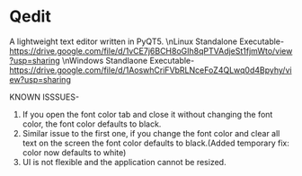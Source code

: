 # Qedit
A lightweight text editor written in PyQT5.
\nLinux Standalone Executable- https://drive.google.com/file/d/1vCE7j6BCH8oGIh8qPTVAdjeSt1fjmWto/view?usp=sharing
\nWindows Standlaone Executable- https://drive.google.com/file/d/1AoswhCriFVbRLNceFoZ4QLwq0d4Bpyhy/view?usp=sharing

KNOWN ISSSUES-
1. If you open the font color tab and close it without changing the font color, the font color defaults to black.
2. Similar issue to the first one, if you change the font color and clear all text on the screen the font color defaults to black.(Added temporary fix: color now defaults to white)
3. UI is not flexible and the application cannot be resized.
